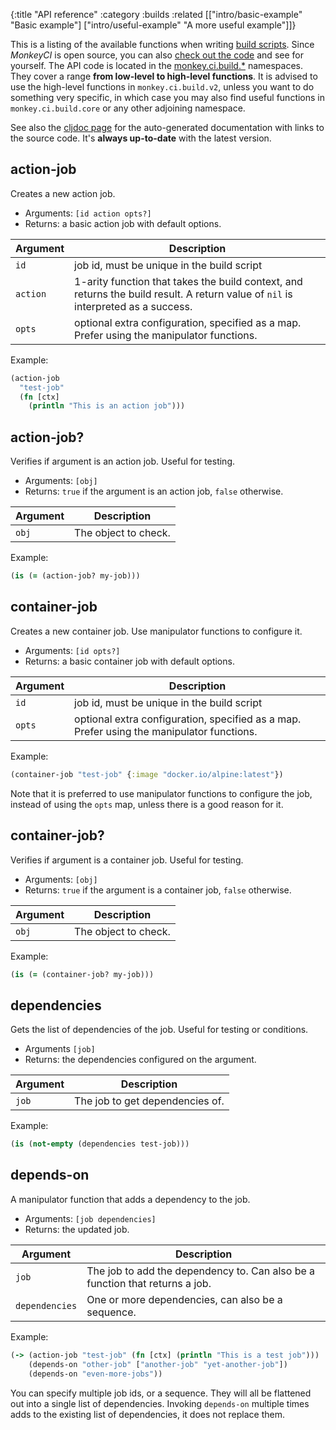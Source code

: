 {:title "API reference"
 :category :builds
 :related [["intro/basic-example" "Basic example"]
           ["intro/useful-example" "A more useful example"]]}

This is a listing of the available functions when writing [build scripts](builds).
Since *MonkeyCI* is open source, you can also [check out the code](https://github.com/monkey-projects/monkeyci)
and see for yourself.  The API code is located in the [monkey.ci.build.*](https://github.com/monkey-projects/monkeyci/tree/main/app/src/monkey/ci/build) namespaces.  They cover a range **from low-level
to high-level functions**.  It is advised to use the high-level functions in `monkey.ci.build.v2`,
unless you want to do something very specific, in which case you may also find useful
functions in `monkey.ci.build.core` or any other adjoining namespace.

See also the [cljdoc page](https://cljdoc.org/d/com.monkeyci/app/CURRENT/api/monkey.ci.build.v2)
for the auto-generated documentation with links to the source code.  It's **always up-to-date**
with the latest version.

## action-job

Creates a new action job.

- Arguments: `[id action opts?]`
- Returns: a basic action job with default options.

|Argument|Description|
|---|---|
|`id`|job id, must be unique in the build script|
|`action`|1-arity function that takes the build context, and returns the build result.  A return value of `nil` is interpreted as a success.|
|`opts`|optional extra configuration, specified as a map.  Prefer using the manipulator functions.|

Example:
```clojure
(action-job
  "test-job"
  (fn [ctx]
    (println "This is an action job")))
```

## action-job?

Verifies if argument is an action job.  Useful for testing.

- Arguments: `[obj]`
- Returns: `true` if the argument is an action job, `false` otherwise.

|Argument|Description|
|---|---|
|`obj`|The object to check.|

Example:
```clojure
(is (= (action-job? my-job)))
```

## container-job

Creates a new container job.  Use manipulator functions to configure it.

- Arguments: `[id opts?]`
- Returns: a basic container job with default options.

|Argument|Description|
|---|---|
|`id`|job id, must be unique in the build script|
|`opts`|optional extra configuration, specified as a map.  Prefer using the manipulator functions.|

Example:
```clojure
(container-job "test-job" {:image "docker.io/alpine:latest"})
```

Note that it is preferred to use manipulator functions to configure the job, instead of using
the `opts` map, unless there is a good reason for it.

## container-job?

Verifies if argument is a container job.  Useful for testing.

- Arguments: `[obj]`
- Returns: `true` if the argument is a container job, `false` otherwise.

|Argument|Description|
|---|---|
|`obj`|The object to check.|

Example:
```clojure
(is (= (container-job? my-job)))
```

## dependencies

Gets the list of dependencies of the job.  Useful for testing or conditions.

- Arguments `[job]`
- Returns: the dependencies configured on the argument.

|Argument|Description|
|---|---|
|`job`|The job to get dependencies of.|

Example:
```clojure
(is (not-empty (dependencies test-job)))
```

## depends-on

A manipulator function that adds a dependency to the job.

- Arguments: `[job dependencies]`
- Returns: the updated job.

|Argument|Description|
|---|---|
|`job`|The job to add the dependency to.  Can also be a function that returns a job.|
|`dependencies`|One or more dependencies, can also be a sequence.|

Example:
```clojure
(-> (action-job "test-job" (fn [ctx] (println "This is a test job")))
    (depends-on "other-job" ["another-job" "yet-another-job"])
    (depends-on "even-more-jobs"))
```

You can specify multiple job ids, or a sequence.  They will all be flattened out into a single
list of dependencies.  Invoking `depends-on` multiple times adds to the existing list of
dependencies, it does not replace them.
